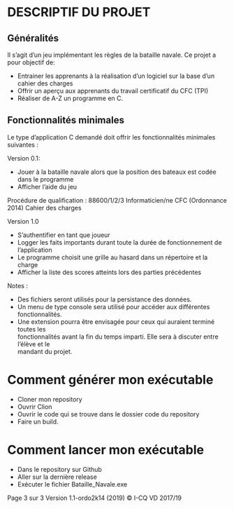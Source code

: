 # DESCRIPTIF	DU	PROJET

## Généralités

Il	s’agit	d’un	jeu	implémentant	les	règles	de	la	bataille	navale.	Ce	projet	a	pour	objectif	de:

  * Entrainer	les	apprenants	à	la	réalisation	d’un	logiciel	sur	la	base	d’un	cahier	des	charges 
  * Offrir	un	aperçu	aux	apprenants	du	travail	certificatif	du	CFC	(TPI)
  * Réaliser	de	A-Z	un	programme	en	C.
  
## Fonctionnalités minimales
Le	type	d’application	C	demandé	doit	offrir	les	fonctionnalités	minimales	suivantes	:

Version	0.1:

  * Jouer	 à	 la	 bataille	 navale	 alors	 que	 la	 position	 des	 bateaux	 est	 codée	 dans	 le	
programme
  * Afficher	l’aide	du	jeu
  
Procédure	de	qualification :	88600/1/2/3	Informaticien/ne CFC	(Ordonnance 2014) Cahier	des charges

Version	1.0

 * S’authentifier	en	tant	que	joueur
 * Logger	les	faits	importants	durant	toute	la	durée	de	fonctionnement	de	l’application
 * Le	programme	choisit	une	grille	au	hasard	dans	un	répertoire	et	la	charge	
 * Afficher	la	liste	des	scores	atteints	lors	des	parties	précédentes
 
Notes :	

 * Des	fichiers	seront	utilisés	pour	la	persistance	des	données.
 * Un	menu	de	type	console	sera	utilisé	pour	accéder	aux	différentes	fonctionnalités.
 * Une	 extension	 pourra	 être	 envisagée	 pour	 ceux	 qui	 auraient	 terminé	 toutes	 les	
fonctionnalités	avant	la	 fin	du	 temps	imparti.	Elle	sera	à	discuter	entre	l’élève	et	le	
mandant	du	projet.

# Comment générer mon exécutable

* Cloner mon repository 
* Ouvrir Clion
* Ouvrir le code qui se trouve dans le dossier code du repository
* Faire un build.

# Comment lancer mon exécutable

* Dans le repository sur Github
* Aller sur la dernière release
* Exécuter le fichier Bataille_Navale.exe

Page	3 sur	3                                                     Version	1.1-ordo2k14 (2019)
                                                                 ©	I-CQ	VD	2017/19
